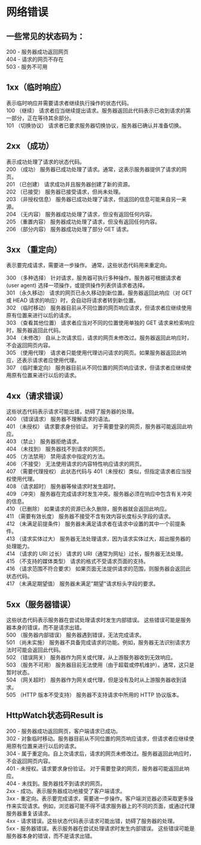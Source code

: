 # 网络错误
## 一些常见的状态码为：
 200 - 服务器成功返回网页 <br />
 404 - 请求的网页不存在 <br />
 503 - 服务不可用 <br />

## 1xx（临时响应）
表示临时响应并需要请求者继续执行操作的状态代码。<br />
100 （继续） 请求者应当继续提出请求。服务器返回此代码表示已收到请求的第一部分，正在等待其余部分。<br />
101 （切换协议） 请求者已要求服务器切换协议，服务器已确认并准备切换。<br />

## 2xx （成功）
表示成功处理了请求的状态代码。<br />
200 （成功） 服务器已成功处理了请求。通常，这表示服务器提供了请求的网页。<br />
201 （已创建） 请求成功并且服务器创建了新的资源。<br />
202 （已接受） 服务器已接受请求，但尚未处理。<br />
203 （非授权信息） 服务器已成功处理了请求，但返回的信息可能来自另一来源。<br />
204 （无内容） 服务器成功处理了请求，但没有返回任何内容。<br />
205 （重置内容） 服务器成功处理了请求，但没有返回任何内容。<br />
206 （部分内容） 服务器成功处理了部分 GET 请求。<br />

## 3xx （重定向）
表示要完成请求，需要进一步操作。 通常，这些状态代码用来重定向。<br />
 
300 （多种选择） 针对请求，服务器可执行多种操作。服务器可根据请求者 (user agent) 选择一项操作，或提供操作列表供请求者选择。<br />
301 （永久移动） 请求的网页已永久移动到新位置。服务器返回此响应（对 GET 或 HEAD 请求的响应）时，会自动将请求者转到新位置。<br />
302 （临时移动） 服务器目前从不同位置的网页响应请求，但请求者应继续使用原有位置来进行以后的请求。<br />
303 （查看其他位置） 请求者应当对不同的位置使用单独的 GET 请求来检索响应时，服务器返回此代码。<br />
304 （未修改） 自从上次请求后，请求的网页未修改过。服务器返回此响应时，不会返回网页内容。<br />
305 （使用代理） 请求者只能使用代理访问请求的网页。如果服务器返回此响应，还表示请求者应使用代理。<br />
307 （临时重定向） 服务器目前从不同位置的网页响应请求，但请求者应继续使用原有位置来进行以后的请求。<br />

## 4xx（请求错误）
这些状态代码表示请求可能出错，妨碍了服务器的处理。<br />
400 （错误请求） 服务器不理解请求的语法。 <br />
401 （未授权） 请求要求身份验证。 对于需要登录的网页，服务器可能返回此响应。<br />
403 （禁止） 服务器拒绝请求。<br />
404 （未找到） 服务器找不到请求的网页。<br />
405 （方法禁用） 禁用请求中指定的方法。<br />
406 （不接受） 无法使用请求的内容特性响应请求的网页。<br />
407 （需要代理授权） 此状态代码与 401（未授权）类似，但指定请求者应当授权使用代理。<br />
408 （请求超时） 服务器等候请求时发生超时。<br />
409 （冲突） 服务器在完成请求时发生冲突。服务器必须在响应中包含有关冲突的信息。<br />
410 （已删除） 如果请求的资源已永久删除，服务器就会返回此响应。<br />
411 （需要有效长度） 服务器不接受不含有效内容长度标头字段的请求。<br />
412 （未满足前提条件） 服务器未满足请求者在请求中设置的其中一个前提条件。<br />
413 （请求实体过大） 服务器无法处理请求，因为请求实体过大，超出服务器的处理能力。<br />
414 （请求的 URI 过长） 请求的 URI（通常为网址）过长，服务器无法处理。<br />
415 （不支持的媒体类型） 请求的格式不受请求页面的支持。<br />
416 （请求范围不符合要求） 如果页面无法提供请求的范围，则服务器会返回此状态代码。<br />
417 （未满足期望值） 服务器未满足"期望"请求标头字段的要求。<br />

## 5xx（服务器错误）
这些状态代码表示服务器在尝试处理请求时发生内部错误。 这些错误可能是服务器本身的错误，而不是请求出错。<br />
500 （服务器内部错误） 服务器遇到错误，无法完成请求。<br />
501 （尚未实施） 服务器不具备完成请求的功能。例如，服务器无法识别请求方法时可能会返回此代码。<br />
502 （错误网关） 服务器作为网关或代理，从上游服务器收到无效响应。<br />
503 （服务不可用） 服务器目前无法使用（由于超载或停机维护）。通常，这只是暂时状态。<br />
504 （网关超时） 服务器作为网关或代理，但是没有及时从上游服务器收到请求。<br />
505 （HTTP 版本不受支持） 服务器不支持请求中所用的 HTTP 协议版本。<br />

## HttpWatch状态码Result is
200 - 服务器成功返回网页，客户端请求已成功。<br />
302 - 对象临时移动。服务器目前从不同位置的网页响应请求，但请求者应继续使用原有位置来进行以后的请求。<br />
304 - 属于重定向。自上次请求后，请求的网页未修改过。服务器返回此响应时，不会返回网页内容。<br />
401 - 未授权。请求要求身份验证。 对于需要登录的网页，服务器可能返回此响应。<br />
404 - 未找到。服务器找不到请求的网页。<br />
2xx - 成功。表示服务器成功地接受了客户端请求。<br />
3xx - 重定向。表示要完成请求，需要进一步操作。客户端浏览器必须采取更多操作来实现请求。例如，浏览器可能不得不请求服务器上的不同的页面，或通过代理服务器重复该请求。<br />
4xx - 请求错误。这些状态代码表示请求可能出错，妨碍了服务器的处理。<br />
5xx - 服务器错误。表示服务器在尝试处理请求时发生内部错误。 这些错误可能是服务器本身的错误，而不是请求出错。<br />